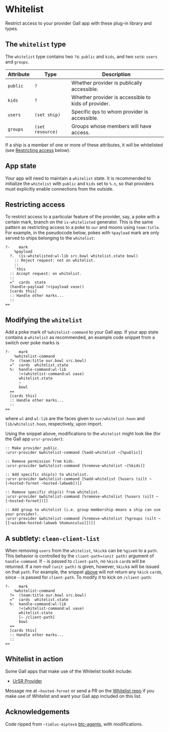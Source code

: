 # Whitelist

Restrict access to your provider Gall app with these plug-in library and types.

## The `whitelist` type

The `whitelist` type contains two `?`s: `public` and `kids`, and two `set`s: `users` and `groups`.

Attribute | Type             | Description
--------- | ---------------- | -----------
`public`  | `?`              | Whether provider is publically accessible.
`kids`    | `?`              | Whether provider is accessible to kids of provider.
`users`   | `(set ship)`     | Specific `@p`s to whom provider is accessible.
`groups`  | `(set resource)` | Groups whose members will have access.

If a ship is a member of one or more of these attributes, it will be whitelisted (see [Restricting access](#restricting-access) below).

## App state

Your app will need to maintain a `whitelist` state.
It is recommended to initialize the `whitelist` with `public` and `kids` set to `%.n`, so that providers must explicitly enable connections from the outside.

## Restricting access

To restrict access to a particular feature of the provider, say, a poke with a certain mark, branch on the `is-whitelisted` generator.
This is the same pattern as restricting access to a poke to `our` and moons using `team:title`.
For example, in the pseudocode below, pokes with `%payload` mark are only served to ships belonging to the `whitelist`:

```
?-    mark
    %payload
  ?.  (is-whitelisted:wl-lib src.bowl whitelist.state bowl)
    :: Reject request: not on whitelist.
    ::
    `this
  :: Accept request: on whitelist.
  ::
  =^  cards  state
  (handle-payload !<(payload vase))
  [cards this]
  :: Handle other marks...
  ::
==
```

## Modifying the `whitelist`

Add a poke mark of `%whitelist-command` to your Gall app.
If your app state contains a `whitelist` as recommended, an example code snippet from a switch over poke marks is

```
?-    mark
    %whitelist-command
  ?>  (team:title our.bowl src.bowl)
  =^  cards  whitelist.state
  %:  handle-command:wl-lib
      !<(whitelist-command:wl vase)
      whitelist.state
      ~
      bowl
  ==
  [cards this]
  :: Handle other marks...
  ::
==
```

where `wl` and `wl-lib` are the faces given to `sur/whitelist.hoon` and `lib/whitelist.hoon`, respectively, upon import.

Using the snippet above, modifications to the `whitelist` might look like (for the Gall app `ursr-provider`):

```
:: Make provider public.
:ursr-provider &whitelist-command [%add-whitelist ~[%public]]

:: Remove permission from kids.
:ursr-provider &whitelist-command [%remove-whitelist ~[%kids]]

:: Add specific ship(s) to whitelist.
:ursr-provider &whitelist-command [%add-whitelist [%users (silt ~[~hosted-fornet ~hosted-labweb])]]

:: Remove specific ship(s) from whitelist.
:ursr-provider &whitelist-command [%remove-whitelist [%users (silt ~[~hosted-fornet])]]

:: Add group to whitelist (i.e. group membership means a ship can use your provider).
:ursr-provider &whitelist-command [%remove-whitelist [%groups (silt ~[[~wisdem-hosted-labweb %homunculus]])]]
```

## A subtlety: `clean-client-list`

When removing `users` from the `whitelist`, `%kick`s can be `%give`n to a `path`.
This behavior is controlled by the `client-path=(unit path)` argument of `handle-command`.
If `~` is passed to `client-path`, no `%kick` `card`s will be returned.
If a non-null `(unit path)` is given, however, `%kick`s will be issued on that `path`.
For example, the snippet [above](#modifying-the-whitelist) will not return any `%kick` `card`s, since `~` is passed for `client-path`.
To modify it to kick on `/client-path`:

```
?-    mark
    %whitelist-command
  ?>  (team:title our.bowl src.bowl)
  =^  cards  whitelist.state
  %:  handle-command:wl-lib
      !<(whitelist-command:wl vase)
      whitelist.state
      [~ /client-path]
      bowl
  ==
  [cards this]
  :: Handle other marks...
  ::
==
```

## Whitelist in action

Some Gall apps that make use of the Whitelist toolkit include:

* [UrSR Provider](https://github.com/hosted-fornet/ursr/blob/b1fd73d4f48bb48f3ec129e47f087fab1fca477b/hoon/ursr-provider/app/ursr-provider.hoon)

Message me at `~hosted-fornet` or send a PR on the [Whitelist repo](https://github.com/hosted-fornet/whitelist) if you make use of Whitelist and want your Gall app included on this list.

## Acknowledgements

Code ripped from `~timluc-miptev`s [btc-agents](https://github.com/timlucmiptev/btc-agents), with modifications.
